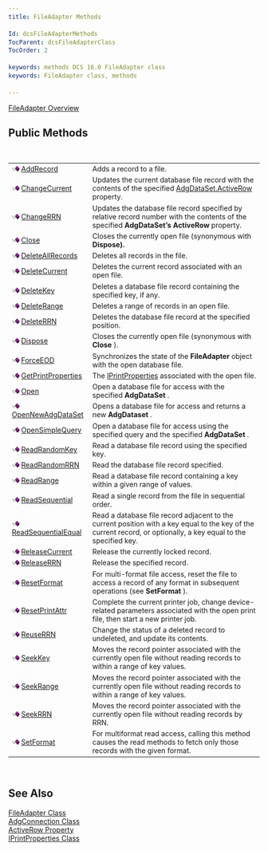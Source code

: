 ```yaml
---
title: FileAdapter Methods

Id: dcsFileAdapterMethods
TocParent: dcsFileAdapterClass
TocOrder: 2

keywords: methods DCS 16.0 FileAdapter class
keywords: FileAdapter class, methods

---
```


[FileAdapter Overview](file-adapter-class.html) 
## Public Methods

<br />


|      |      |
| ---- | ---- |
| <img alt="public property" src="images/public-method.gif" x-maintain-ratio="TRUE" width="15" height="11" border="0" /> [ AddRecord](file-adapter-class-add-record-method.html) | Adds a record to a file. |
| <img alt="public property" src="images/public-method.gif" x-maintain-ratio="TRUE" width="15" height="11" border="0" /> [ ChangeCurrent](file-adapter-class-change-current-method.html) | Updates the current database file record with the contents of the specified [AdgDataSet.ActiveRow](adg-dataset-class-active-row-property.html) property. |
| <img alt="public property" src="images/public-method.gif" x-maintain-ratio="TRUE" width="15" height="11" border="0" /> [ ChangeRRN](file-adapter-class-change-rrn-method.html) | Updates the database file record specified by relative record number with the contents of the specified **AdgDataSet’s ActiveRow** property. |
| <img alt="public property" src="images/public-method.gif" x-maintain-ratio="TRUE" width="15" height="11" border="0" /> [ Close](file-adapter-class-close-method.html) | Closes the currently open file (synonymous with **Dispose).** |
| <img alt="public property" src="images/public-method.gif" x-maintain-ratio="TRUE" width="15" height="11" border="0" /> [ DeleteAllRecords](file-adapter-class-delete-all-records-method.html) | Deletes all records in the file. |
| <img alt="public property" src="images/public-method.gif" x-maintain-ratio="TRUE" width="15" height="11" border="0" /> [ DeleteCurrent](file-adapter-class-delete-current-method.html) | Deletes the current record associated with an open file. |
| <img alt="public property" src="images/public-method.gif" x-maintain-ratio="TRUE" width="15" height="11" border="0" /> [ DeleteKey](file-adapter-class-delete-key-method.html) | Deletes a database file record containing the specified key, if any. |
| <img alt="public property" src="images/public-method.gif" x-maintain-ratio="TRUE" width="15" height="11" border="0" /> [ DeleteRange](file-adapter-class-delete-range-method.html) | Deletes a range of records in an open file. |
| <img alt="public property" src="images/public-method.gif" x-maintain-ratio="TRUE" width="15" height="11" border="0" /> [ DeleteRRN](file-adapter-class-delete-rrn-method.html) | Deletes the database file record at the specified position. |
| <img alt="public property" src="images/public-method.gif" x-maintain-ratio="TRUE" width="15" height="11" border="0" /> [ Dispose](file-adapter-class-dispose-method.html) | Closes the currently open file (synonymous with **Close** ). |
| <img alt="public property" src="images/public-method.gif" x-maintain-ratio="TRUE" width="15" height="11" border="0" /> [ ForceEOD](file-adapter-class-force-eod-method.html) | Synchronizes the state of the **FileAdapter** object with the open database file. |
| <img alt="public property" src="images/public-method.gif" x-maintain-ratio="TRUE" width="15" height="11" border="0" /> [ GetPrintProperties](file-adapter-class-get-print-properties-method.html) | The [ IPrintProperties](iprint-properties-class.html) associated with the open file. |
| <img alt="public property" src="images/public-method.gif" x-maintain-ratio="TRUE" width="15" height="11" border="0" /> [ Open](file-adapter-class-open-method.html) | Open a database file for access with the specified **AdgDataSet** . |
| <img alt="public property" src="images/public-method.gif" x-maintain-ratio="TRUE" width="15" height="11" border="0" /> [ OpenNewAdgDataSet](file-adapter-class-open-new-adg-dataset-method.html) | Opens a database file for access and returns a new <span> **AdgDataset** </span>. |
| <img alt="public property" src="images/public-method.gif" x-maintain-ratio="TRUE" width="15" height="11" border="0" /> [ OpenSimpleQuery](file-adapter-class-open-simple-query-method.html) | Open a database file for access using the specified query and the specified **AdgDataSet** . |
| <img alt="public property" src="images/public-method.gif" x-maintain-ratio="TRUE" width="15" height="11" border="0" /> [ ReadRandomKey](file-adapter-class-read-random-key-method.html) | Read a database file record using the specified key. |
| <img alt="public property" src="images/public-method.gif" x-maintain-ratio="TRUE" width="15" height="11" border="0" /> [ ReadRandomRRN](file-adapter-class-read-random-rrn-method.html) | Read the database file record specified. |
| <img alt="public property" src="images/public-method.gif" x-maintain-ratio="TRUE" width="15" height="11" border="0" /> [ ReadRange](file-adapter-class-read-range-method.html) | Read a database file record containing a key within a given range of values. |
| <img alt="public property" src="images/public-method.gif" x-maintain-ratio="TRUE" width="15" height="11" border="0" /> [ ReadSequential](file-adapter-class-read-sequential-method.html) | Read a single record from the file in sequential order. |
| <img alt="public property" src="images/public-method.gif" x-maintain-ratio="TRUE" width="15" height="11" border="0" /> [ ReadSequentialEqual](file-adapter-class-read-sequential-equal-method.html) | Read a database file record adjacent to the current position with a key equal to the key of the current record, or optionally, a key equal to the specified key. |
| <img alt="public property" src="images/public-method.gif" x-maintain-ratio="TRUE" width="15" height="11" border="0" /> [ ReleaseCurrent](file-adapter-class-release-current-method.html) | Release the currently locked record. |
| <img alt="public property" src="images/public-method.gif" x-maintain-ratio="TRUE" width="15" height="11" border="0" /> [ ReleaseRRN](file-adapter-class-release-rrn-method.html) | Release the specified record. |
| <img height="11" alt="public property" src="images/public-method.gif" width="15" border="0" x-maintain-ratio="TRUE" /> [ ResetFormat](file-adapter-class-reset-format-method.html) | For multi-format file access, reset the file to access a record of any format in subsequent operations (see **SetFormat** ). |
| <img alt="public property" src="images/public-method.gif" x-maintain-ratio="TRUE" width="15" height="11" border="0" /> [ ResetPrintAttr](file-adapter-class-reset-print-attr-method.html) | Complete the current printer job, change device-related parameters associated with the open print file, then start a new printer job. |
| <img alt="public property" src="images/public-method.gif" x-maintain-ratio="TRUE" width="15" height="11" border="0" /> [ ReuseRRN](file-adapter-class-reUse-rrn-method.html) | Change the status of a deleted record to undeleted, and update its contents. |
| <img alt="public property" src="images/public-method.gif" x-maintain-ratio="TRUE" width="15" height="11" border="0" /> [ SeekKey](file-adapter-class-seek-key-method.html) | Moves the record pointer associated with the currently open file without reading records to within a range of key values. |
| <img alt="public property" src="images/public-method.gif" x-maintain-ratio="TRUE" width="15" height="11" border="0" /> [ SeekRange](file-adapter-class-seek-range-method.html) | Moves the record pointer associated with the currently open file without reading records to within a range of key values. |
| <img alt="public property" src="images/public-method.gif" x-maintain-ratio="TRUE" width="15" height="11" border="0" /> [ SeekRRN](file-adapter-class-seek-rrn-method.html) | Moves the record pointer associated with the currently open file without reading records by RRN. |
| <img alt="public property" src="images/public-method.gif" x-maintain-ratio="TRUE" width="15" height="11" border="0" /> [ SetFormat](file-adapter-class-set-format-method.html) | For multiformat read access, calling this method causes the read methods to fetch only those records with the given format. |



<br />

## See Also


[FileAdapter Class](file-adapter-class.html)
      <br />
[AdgConnection Class](adg-connection-class.html)
      <br />
[ActiveRow Property](adg-dataset-class-active-row-property.html)
      <br />
[IPrintProperties Class](iprint-properties-class.html) 

